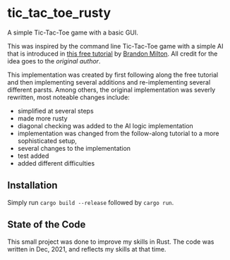 # tic_tac_toe_rusty

A simple Tic-Tac-Toe game with a basic GUI.

This was inspired by the command line Tic-Tac-Toe game with a simple AI that is introduced in [this free tutorial](https://brandonio21.com/building-tic-tac-toe-in-rust-rustic_tac_toe/) by [Brandon Milton](https://github.com/brandonio21).
All credit for the idea goes to the *original author*.

This implementation was created by first following along the free tutorial and then implementing several additions and re-implementing several different parsts. 
Among others, the original implementation was severly rewritten, most noteable changes include:

 * simplified at several steps
 * made more rusty
 * diagonal checking was added to the AI logic implementation
 * implementation was changed from the follow-along tutorial to a more sophisticated setup,
 * several changes to the implementation
 * test added
 * added different difficulties

## Installation

Simply run `cargo build --release` followed by `cargo run`.

## State of the Code
This small project was done to improve my skills in Rust. The code was written in Dec, 2021, and reflects my skills at that time.
